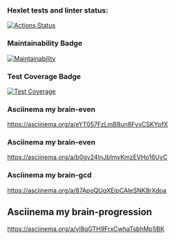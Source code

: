 ### Hexlet tests and linter status:
[![Actions Status](https://github.com/YriiDanilov/frontend-project-44/workflows/hexlet-check/badge.svg)](https://github.com/YriiDanilov/frontend-project-44/actions)

### Maintainability Badge
[![Maintainability](https://api.codeclimate.com/v1/badges/b7539b4f5e561cedb63b/maintainability)](https://codeclimate.com/github/YriiDanilov/frontend-project-44/maintainability)

### Test Coverage Badge
[![Test Coverage](https://api.codeclimate.com/v1/badges/b7539b4f5e561cedb63b/test_coverage)](https://codeclimate.com/github/YriiDanilov/frontend-project-44/test_coverage)

### Asciinema my brain-even
https://asciinema.org/a/eYT057FzLmB8un8FyvCSKYpfX

### Asciinema my brain-even
https://asciinema.org/a/b0gy24InJbImvKmzEVHo16UyC

### Asciinema my brain-gcd
https://asciinema.org/a/87ApoQUqXEipCAIeSNK8rXdoa

## Asciinema my brain-progression
https://asciinema.org/a/yl8qGTH9FrxCwhaTsbhMp1jBK